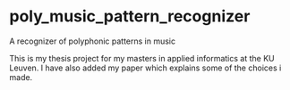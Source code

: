 # poly_music_pattern_recognizer
A recognizer of polyphonic patterns in music

This is my thesis project for my masters in applied informatics at the KU Leuven. I have also added my paper which explains some of the choices i made.

